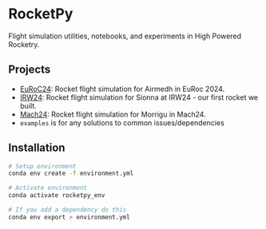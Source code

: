 # RocketPy

Flight simulation utilities, notebooks, and experiments in High Powered Rocketry.

## Projects
- [EuRoC24](./EuRoC24/README.md): Rocket flight simulation for Airmedh in EuRoc 2024.
- [IRW24](./IRW24/README.md): Rocket flight simulation for Sionna at IRW24 - our first rocket we built.
- [Mach24](./Mach24/README.md): Rocket flight simulation for Morrigu in Mach24.
- `examples` is for any solutions to common issues/dependencies


## Installation

```bash
# Setup environment
conda env create -f environment.yml

# Activate environment
conda activate rocketpy_env

# If you add a dependency do this 
conda env export > environment.yml
```
